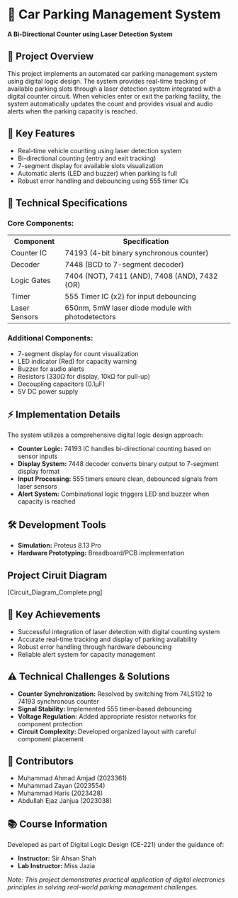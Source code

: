 <body>
    <h1>🚗 Car Parking Management System</h1>
    <p><strong>A Bi-Directional Counter using Laser Detection System</strong></p>
    <h2>📝 Project Overview</h2>
    <p>This project implements an automated car parking management system using digital logic design. The system provides real-time tracking of available parking slots through a laser detection system integrated with a digital counter circuit. When vehicles enter or exit the parking facility, the system automatically updates the count and provides visual and audio alerts when the parking capacity is reached.</p>
    <h2>🎯 Key Features</h2>
    <ul>
        <li>Real-time vehicle counting using laser detection system</li>
        <li>Bi-directional counting (entry and exit tracking)</li>
        <li>7-segment display for available slots visualization</li>
        <li>Automatic alerts (LED and buzzer) when parking is full</li>
        <li>Robust error handling and debouncing using 555 timer ICs</li>
    </ul>
    <h2>🔧 Technical Specifications</h2>
    <h3>Core Components:</h3>
    <table>
        <tr>
            <th>Component</th>
            <th>Specification</th>
        </tr>
        <tr>
            <td>Counter IC</td>
            <td>74193 (4-bit binary synchronous counter)</td>
        </tr>
        <tr>
            <td>Decoder</td>
            <td>7448 (BCD to 7-segment decoder)</td>
        </tr>
        <tr>
            <td>Logic Gates</td>
            <td>7404 (NOT), 7411 (AND), 7408 (AND), 7432 (OR)</td>
        </tr>
        <tr>
            <td>Timer</td>
            <td>555 Timer IC (x2) for input debouncing</td>
        </tr>
        <tr>
            <td>Laser Sensors</td>
            <td>650nm, 5mW laser diode module with photodetectors</td>
        </tr>
    </table>
    <h3>Additional Components:</h3>
    <ul>
        <li>7-segment display for count visualization</li>
        <li>LED indicator (Red) for capacity warning</li>
        <li>Buzzer for audio alerts</li>
        <li>Resistors (330Ω for display, 10kΩ for pull-up)</li>
        <li>Decoupling capacitors (0.1μF)</li>
        <li>5V DC power supply</li>
    </ul>
    <h2>⚡ Implementation Details</h2>
    <p>The system utilizes a comprehensive digital logic design approach:</p>
    <ul>
        <li><strong>Counter Logic:</strong> 74193 IC handles bi-directional counting based on sensor inputs</li>
        <li><strong>Display System:</strong> 7448 decoder converts binary output to 7-segment display format</li>
        <li><strong>Input Processing:</strong> 555 timers ensure clean, debounced signals from laser sensors</li>
        <li><strong>Alert System:</strong> Combinational logic triggers LED and buzzer when capacity is reached</li>
    </ul>
    <h2>🛠️ Development Tools</h2>
    <ul>
        <li><strong>Simulation:</strong> Proteus 8.13 Pro</li>
        <li><strong>Hardware Prototyping:</strong> Breadboard/PCB implementation</li>
    </ul>
    <h2>Project Ciruit Diagram</h2>
   [Circuit_Diagram_Complete.png]
    <h2>🎯 Key Achievements</h2>
    <ul>
        <li>Successful integration of laser detection with digital counting system</li>
        <li>Accurate real-time tracking and display of parking availability</li>
        <li>Robust error handling through hardware debouncing</li>
        <li>Reliable alert system for capacity management</li>
    </ul>
    <h2>⚠️ Technical Challenges & Solutions</h2>
    <ul>
        <li><strong>Counter Synchronization:</strong> Resolved by switching from 74LS192 to 74193 synchronous counter</li>
        <li><strong>Signal Stability:</strong> Implemented 555 timer-based debouncing</li>
        <li><strong>Voltage Regulation:</strong> Added appropriate resistor networks for component protection</li>
        <li><strong>Circuit Complexity:</strong> Developed organized layout with careful component placement</li>
    </ul>
    <h2>👥 Contributors</h2>
    <ul>
        <li>Muhammad Ahmad Amjad (2023361)</li>
        <li>Muhammad Zayan (2023554)</li>
        <li>Muhammad Haris (2023428)</li>
        <li>Abdullah Ejaz Janjua (2023038)</li>
    </ul>
    <h2>📚 Course Information</h2>
    <p>Developed as part of Digital Logic Design (CE-221) under the guidance of:</p>
    <ul>
        <li><strong>Instructor:</strong> Sir Ahsan Shah</li>
        <li><strong>Lab Instructor:</strong> Miss Jazia</li>
    </ul>
    <footer>
        <p><em>Note: This project demonstrates practical application of digital electronics principles in solving real-world parking management challenges.</em></p>
    </footer>
</body>
</html>
